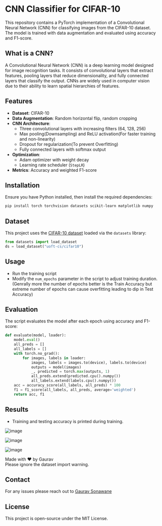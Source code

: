 # CNN Classifier for CIFAR-10

This repository contains a PyTorch implementation of a Convolutional Neural Network (CNN) for classifying images from the CIFAR-10 dataset. The model is trained with data augmentation and evaluated using accuracy and F1-score.

## What is a CNN?
A Convolutional Neural Network (CNN) is a deep learning model designed for image recognition tasks. It consists of convolutional layers that extract features, pooling layers that reduce dimensionality, and fully connected layers that classify the output. CNNs are widely used in computer vision due to their ability to learn spatial hierarchies of features.

## Features
- **Dataset**: CIFAR-10
- **Data Augmentation**: Random horizontal flip, random cropping
- **CNN Architecture**:
  - Three convolutional layers with increasing filters (64, 128, 256)
  - Max pooling(Downsampling) and ReLU activation(For faster training and non-linearity)
  - Dropout for regularization(To prevent Overfitting)
  - Fully connected layers with softmax output
- **Optimization**:
  - Adam optimizer with weight decay
  - Learning rate scheduler (`StepLR`)
- **Metrics**: Accuracy and weighted F1-score

## Installation
Ensure you have Python installed, then install the required dependencies:
```bash
pip install torch torchvision datasets scikit-learn matplotlib numpy
```

## Dataset
This project uses the [CIFAR-10 dataset](https://www.cs.toronto.edu/~kriz/cifar.html) loaded via the `datasets` library:
```python
from datasets import load_dataset
ds = load_dataset("uoft-cs/cifar10")
```

## Usage
- Run the training script
- Modify the `num_epochs` parameter in the script to adjust training duration. (Genrally more the number of epochs better is the Train Accuracy but extreme number of epochs can cause overfitting leading to dip in Test Accuracy)

## Evaluation
The script evaluates the model after each epoch using accuracy and F1-score:
```python
def evaluate(model, loader):
    model.eval()
    all_preds = []
    all_labels = []
    with torch.no_grad():
        for images, labels in loader:
            images, labels = images.to(device), labels.to(device)
            outputs = model(images)
            _, predicted = torch.max(outputs, 1)
            all_preds.extend(predicted.cpu().numpy())
            all_labels.extend(labels.cpu().numpy())
    acc = accuracy_score(all_labels, all_preds) * 100
    f1 = f1_score(all_labels, all_preds, average='weighted')
    return acc, f1
```

## Results
- Training and testing accuracy is printed during training.

![image](https://github.com/user-attachments/assets/619ed5e3-b123-4a6b-9296-c8fbd16923c9)

![image](https://github.com/user-attachments/assets/1a0f6a2f-c40d-425f-b579-5053d3ccd9e3)

![image](https://github.com/user-attachments/assets/9e0923ae-256a-4729-9ca5-5a3c45d80384)

Made with ❤️ by Gaurav <br />
Please ignore the dataset import warning.

## Contact
For any issues please reach out to [Gaurav Sonawane](mailto:f20241310@pilani.bits-pilani.ac.in?subject=[GitHub]%20CNN%20Classifier)

## License
This project is open-source under the MIT License.



